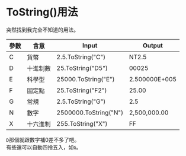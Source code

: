 # ToString()用法

突然找到我完全不知道的用法。  
<!--more-->
|  參數	|含意|Input|Output|
|  ----  | ----  | ----  | ----  |
|C|貨幣|2.5.ToString("C")|NT2.5|
|D|十進制數|25.ToString("D5")|00025|
|E|科學型|25000.ToString("E")|2.500000E+005|
|F|固定點|25.ToString("F2")|25.00|
|G|常規|2.5.ToString("G")|2.5|
|N|數字|2500000.ToString("N")|2,500,000.00|
|X|十六進制|255.ToString("X")|FF|

  
`D`那個就跟數字補0差不多了吧。  
有些還可以自動四捨五入，如`G`。
